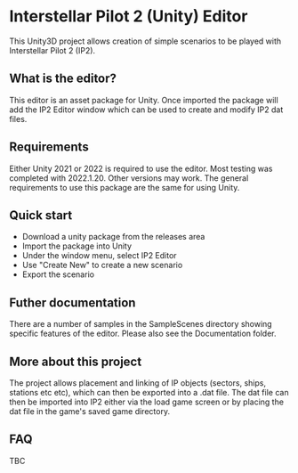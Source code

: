 # Interstellar Pilot 2 (Unity) Editor

This Unity3D project allows creation of simple scenarios to be played with Interstellar Pilot 2 (IP2).

## What is the editor?
This editor is an asset package for Unity. Once imported the package will add the IP2 Editor window which can be used to create and modify IP2 dat files.

## Requirements
Either Unity 2021 or 2022 is required to use the editor. Most testing was completed with 2022.1.20. Other versions may work.
The general requirements to use this package are the same for using Unity.

## Quick start

- Download a unity package from the releases area
- Import the package into Unity
- Under the window menu, select IP2 Editor
- Use "Create New" to create a new scenario
- Export the scenario

## Futher documentation
There are a number of samples in the SampleScenes directory showing specific features of the editor.
Please also see the Documentation folder.

## More about this project
The project allows placement and linking of IP objects (sectors, ships, stations etc etc), which can then be exported into a .dat file. The dat file can then be imported into IP2 either via the load game screen or by placing the dat file in the game's saved game directory.

## FAQ
TBC
